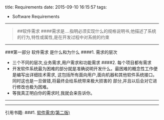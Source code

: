 title: Requirements
date: 2015-09-10 16:15:57
tags:
- Software Requirements
---
> ##软件需求
####需求是....指明必须实现什么的规格说明书,他描述了系统的行为,特性或属性,是在开发过程中对系统的约束

***
###第一部分 软件需求 是什么和为什么
####1. 需求的层次
 * 三个不同的层次,业务需求,用户需求和功能需求
####2. 每个项目都有需求
 * 开发软件系统最为困难的部分就是准确说明开发什么。最困难的概念性工作便是编写出详细技术需求,
 这包括所有面向用户,面向机器和其他软件系统接口。同时这也是一旦做错,将最终会给系统带来极大损害的
 部分,并且以后会对它进行修改也极为困难。
 * 等我真正明白你的需求时,我就会来告诉你。
 
***
***
引用书籍:
###1. [软件需求(第二版)](http://www.amazon.cn/%E8%BD%AF%E4%BB%B6%E9%9C%80%E6%B1%82-Karl-E-Wiegers/dp/B0011AX40Q/ref=sr_1_1?ie=UTF8&qid=1441873337&sr=8-1&keywords=%E8%BD%AF%E4%BB%B6%E9%9C%80%E6%B1%82+%E7%AC%AC%E4%BA%8C%E7%89%88)